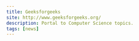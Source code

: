 ```yaml
---
title: Geeksforgeeks
site: http://www.geeksforgeeks.org/
description: Portal to Computer Science topics.
tags: [news]
---
```

